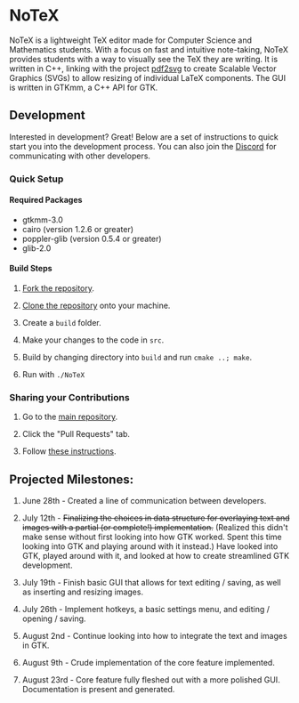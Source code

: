 # NoTeX
NoTeX is a lightweight TeX editor made for Computer Science and Mathematics students. With a focus on fast and intuitive note-taking, NoTeX provides students with a way to visually see the TeX they are writing. It is written in C++, linking with the project [pdf2svg](https://github.com/dawbarton/pdf2svg) to create Scalable Vector Graphics (SVGs) to allow resizing of individual LaTeX components. The GUI is written in GTKmm, a C++ API for GTK.


## Development
Interested in development? Great! Below are a set of instructions to quick start you into the development process. You can also join the [Discord](https://discord.gg/wGJrKBz) for communicating with other developers.

### Quick Setup

#### Required Packages

* gtkmm-3.0
* cairo (version 1.2.6 or greater)
* poppler-glib (version 0.5.4 or greater)
* glib-2.0

#### Build Steps

1. [Fork the repository](https://help.github.com/en/articles/fork-a-repo#fork-an-example-repository).

2. [Clone the repository](https://help.github.com/en/articles/cloning-a-repository) onto your machine.

3. Create a `build` folder.

4. Make your changes to the code in `src`.

5. Build by changing directory into `build` and run `cmake ..; make`.

6. Run with `./NoTeX`

### Sharing your Contributions

1. Go to the [main repository](https://github.com/team-notex/NoTeX).

2. Click the "Pull Requests" tab.

3. Follow [these instructions](https://help.github.com/en/articles/creating-a-pull-request-from-a-fork).


## Projected Milestones:

1. June 28th - Created a line of communication between developers.

2. July 12th - ~~Finalizing the choices in data structure for overlaying text and images with a partial (or complete!) implementation.~~ (Realized this didn't make sense without first looking into how GTK worked. Spent this time looking into GTK and playing around with it instead.) Have looked into GTK, played around with it, and looked at how to create streamlined GTK development.

3. July 19th - Finish basic GUI that allows for text editing / saving, as well as inserting and resizing images.

4. July 26th - Implement hotkeys, a basic settings menu, and editing / opening / saving.

5. August 2nd - Continue looking into how to integrate the text and images in GTK.

6. August 9th - Crude implementation of the core feature implemented.

7. August 23rd - Core feature fully fleshed out with a more polished GUI. Documentation is present and generated.
